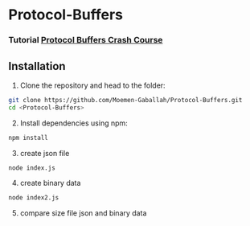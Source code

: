 # Protocol-Buffers
### Tutorial [Protocol Buffers Crash Course](https://www.youtube.com/watch?v=46O73On0gyI&ab_channel=HusseinNasser)

## Installation
1. Clone the repository and head to the folder:
 ```sh
git clone https://github.com/Moemen-Gaballah/Protocol-Buffers.git
cd <Protocol-Buffers>
```
2. Install dependencies using npm:
```sh
npm install
```
3. create json file
```sh
node index.js
```
4. create binary data
```sh
node index2.js
```
5. compare size file json and binary data
